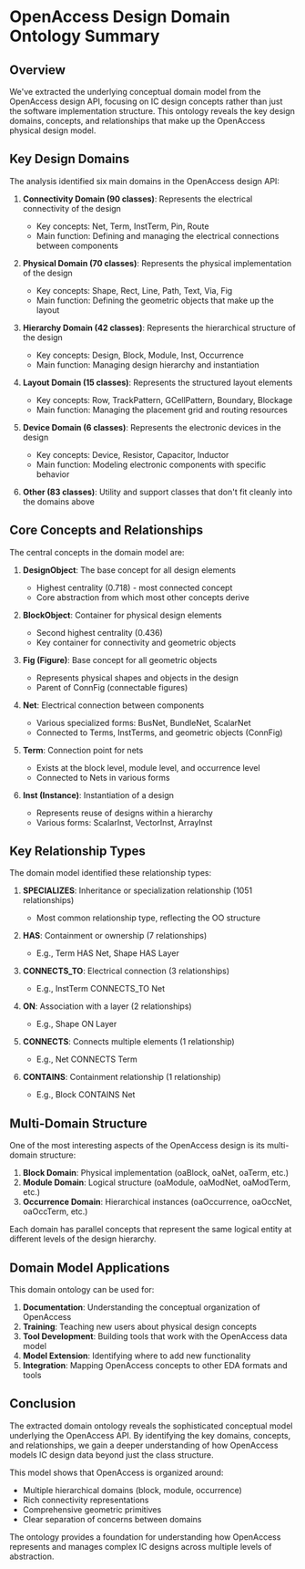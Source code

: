 # OpenAccess Design Domain Ontology Summary

## Overview

We've extracted the underlying conceptual domain model from the OpenAccess design API, focusing on IC design concepts rather than just the software implementation structure. This ontology reveals the key design domains, concepts, and relationships that make up the OpenAccess physical design model.

## Key Design Domains

The analysis identified six main domains in the OpenAccess design API:

1. **Connectivity Domain (90 classes)**: Represents the electrical connectivity of the design
   - Key concepts: Net, Term, InstTerm, Pin, Route
   - Main function: Defining and managing the electrical connections between components

2. **Physical Domain (70 classes)**: Represents the physical implementation of the design
   - Key concepts: Shape, Rect, Line, Path, Text, Via, Fig
   - Main function: Defining the geometric objects that make up the layout

3. **Hierarchy Domain (42 classes)**: Represents the hierarchical structure of the design
   - Key concepts: Design, Block, Module, Inst, Occurrence
   - Main function: Managing design hierarchy and instantiation

4. **Layout Domain (15 classes)**: Represents the structured layout elements
   - Key concepts: Row, TrackPattern, GCellPattern, Boundary, Blockage
   - Main function: Managing the placement grid and routing resources

5. **Device Domain (6 classes)**: Represents the electronic devices in the design
   - Key concepts: Device, Resistor, Capacitor, Inductor
   - Main function: Modeling electronic components with specific behavior

6. **Other (83 classes)**: Utility and support classes that don't fit cleanly into the domains above

## Core Concepts and Relationships

The central concepts in the domain model are:

1. **DesignObject**: The base concept for all design elements
   - Highest centrality (0.718) - most connected concept
   - Core abstraction from which most other concepts derive

2. **BlockObject**: Container for physical design elements
   - Second highest centrality (0.436)
   - Key container for connectivity and geometric objects

3. **Fig (Figure)**: Base concept for all geometric objects
   - Represents physical shapes and objects in the design
   - Parent of ConnFig (connectable figures)

4. **Net**: Electrical connection between components
   - Various specialized forms: BusNet, BundleNet, ScalarNet
   - Connected to Terms, InstTerms, and geometric objects (ConnFig)

5. **Term**: Connection point for nets
   - Exists at the block level, module level, and occurrence level
   - Connected to Nets in various forms

6. **Inst (Instance)**: Instantiation of a design
   - Represents reuse of designs within a hierarchy
   - Various forms: ScalarInst, VectorInst, ArrayInst

## Key Relationship Types

The domain model identified these relationship types:

1. **SPECIALIZES**: Inheritance or specialization relationship (1051 relationships)
   - Most common relationship type, reflecting the OO structure

2. **HAS**: Containment or ownership (7 relationships)
   - E.g., Term HAS Net, Shape HAS Layer

3. **CONNECTS_TO**: Electrical connection (3 relationships)
   - E.g., InstTerm CONNECTS_TO Net

4. **ON**: Association with a layer (2 relationships)
   - E.g., Shape ON Layer

5. **CONNECTS**: Connects multiple elements (1 relationship)
   - E.g., Net CONNECTS Term

6. **CONTAINS**: Containment relationship (1 relationship)
   - E.g., Block CONTAINS Net

## Multi-Domain Structure

One of the most interesting aspects of the OpenAccess design is its multi-domain structure:

1. **Block Domain**: Physical implementation (oaBlock, oaNet, oaTerm, etc.)
2. **Module Domain**: Logical structure (oaModule, oaModNet, oaModTerm, etc.)
3. **Occurrence Domain**: Hierarchical instances (oaOccurrence, oaOccNet, oaOccTerm, etc.)

Each domain has parallel concepts that represent the same logical entity at different levels of the design hierarchy.

## Domain Model Applications

This domain ontology can be used for:

1. **Documentation**: Understanding the conceptual organization of OpenAccess
2. **Training**: Teaching new users about physical design concepts
3. **Tool Development**: Building tools that work with the OpenAccess data model
4. **Model Extension**: Identifying where to add new functionality
5. **Integration**: Mapping OpenAccess concepts to other EDA formats and tools

## Conclusion

The extracted domain ontology reveals the sophisticated conceptual model underlying the OpenAccess API. By identifying the key domains, concepts, and relationships, we gain a deeper understanding of how OpenAccess models IC design data beyond just the class structure.

This model shows that OpenAccess is organized around:
- Multiple hierarchical domains (block, module, occurrence)
- Rich connectivity representations
- Comprehensive geometric primitives
- Clear separation of concerns between domains

The ontology provides a foundation for understanding how OpenAccess represents and manages complex IC designs across multiple levels of abstraction.